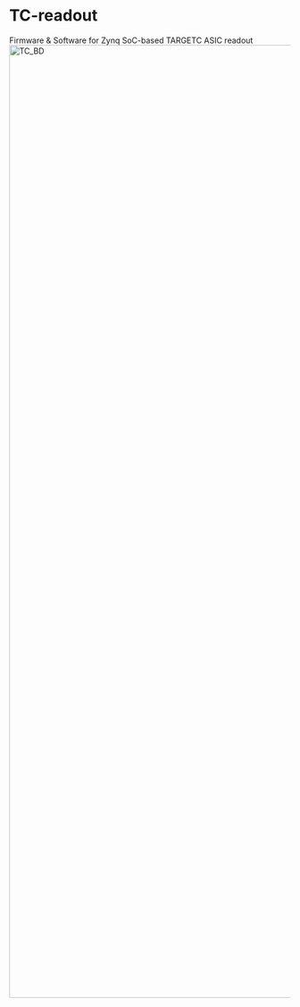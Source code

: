 # TC-readout
Firmware &amp; Software for Zynq SoC-based TARGETC ASIC readout 
<img width="1706" alt="TC_BD" src="https://github.com/Shivang-UHM/TC-readout/assets/60454241/ed6b5680-92e0-4bc4-ae1d-c7468e35d384">
